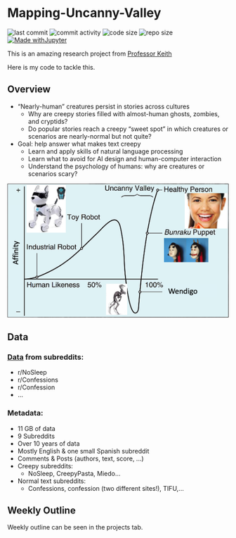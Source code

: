# Mapping-Uncanny-Valley
![last commit](https://img.shields.io/github/last-commit/anthonyive/Research-Mapping-Uncanny-Valley?style=flat-square)
![commit activity](https://img.shields.io/github/commit-activity/m/anthonyive/Research-Mapping-Uncanny-Valley?style=flat-square)
![code size](https://img.shields.io/github/languages/code-size/anthonyive/Research-Mapping-Uncanny-Valley?style=flat-square)
![repo size](https://img.shields.io/github/repo-size/anthonyive/Research-Mapping-Uncanny-Valley?style=flat-square)
[![Made withJupyter](https://img.shields.io/badge/Made%20with-Jupyter-orange?style=for-the-badge&logo=Jupyter)](https://jupyter.org/try)


This is an amazing research project from [Professor Keith](https://www.isi.edu/people/keithab/about)

Here is my code to tackle this.

## Overview
- “Nearly-human” creatures persist in stories across cultures
    - Why are creepy stories filled with almost-human ghosts, zombies, and cryptids?
    - Do popular stories reach a creepy “sweet spot” in which creatures or scenarios are nearly-normal but not quite?
- Goal: help answer what makes text creepy
    - Learn and apply skills of natural language processing
    - Learn what to avoid for AI design and human-computer interaction
    - Understand the psychology of humans: why are creatures or scenarios scary?

![Uncanny Valley](./Presentations/overview.png)

## Data 
### [Data](https://tinyurl.com/y5dyh8sw) from subreddits:
- r/NoSleep
- r/Confessions
- r/Confession
- ...

### Metadata:
- 11 GB of data
- 9 Subreddits
- Over 10 years of data
- Mostly English & one small Spanish subreddit
- Comments & Posts (authors, text, score, ...)
- Creepy subreddits:
    - NoSleep, CreepyPasta, Miedo...
- Normal text subreddits:
    - Confessions, confession (two different sites!), TIFU,...

## Weekly Outline
Weekly outline can be seen in the projects tab.
